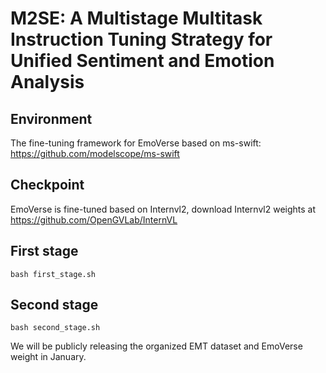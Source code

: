 #  M2SE: A Multistage Multitask Instruction Tuning Strategy for Unified Sentiment and Emotion Analysis

## Environment
The fine-tuning framework for EmoVerse based on ms-swift: https://github.com/modelscope/ms-swift

## Checkpoint
EmoVerse is fine-tuned based on Internvl2, download Internvl2 weights at https://github.com/OpenGVLab/InternVL

## First stage
```
bash first_stage.sh
```
## Second stage
```
bash second_stage.sh
```

We will be publicly releasing the organized EMT dataset and EmoVerse weight in January.
